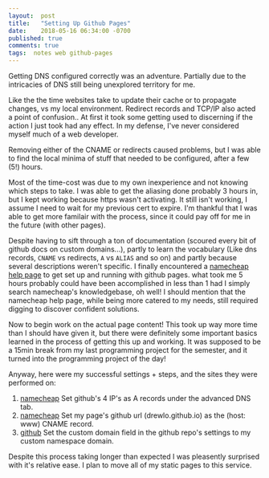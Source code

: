 ```yaml
---
layout:  post
title:   "Setting Up Github Pages"
date:    2018-05-16 06:34:00 -0700
published: true
comments: true
tags:  notes web github-pages
---
```


Getting DNS configured correctly was an adventure. 
Partially due to the intricacies of DNS still being unexplored territory for me.

Like the the time websites take to update their cache or to propagate changes, vs my local environment. 
Redirect records and TCP/IP also acted a point of confusion.. 
At first it took some getting used to discerning if the action I just took had any effect. 
In my defense, I've never considered myself much of a web developer.

Removing either of the CNAME or redirects caused problems, but I was able to find the local minima of stuff that needed to be configured, after a few (5!) hours. 

Most of the time-cost was due to my own inexperience and not knowing which steps to take.
I was able to get the aliasing done probably 3 hours in, but I kept working because https wasn't activating.
It still isn't working, I assume I need to wait for my previous cert to expire.
I'm thankful that I was able to get more familair with the process, since it could pay off for me in the future (with other pages).

Despite having to sift through a ton of documentation (scoured every bit of github docs on custom domains...), partly to learn the vocabulary (Like dns records, `CNAME` vs redirects, `A` vs `ALIAS` and so on) and partly because several descriptions weren't specific. 
I finally encountered a [namecheap help page][nc-gh-setup] to get set up and running with github pages. what took me 5 hours probably could have been accomplished in less than 1 had I simply search namecheap's knowledgebase, oh well! 
I should mention that the namecheap help page, while being more catered to my needs, still required digging to discover confident solutions. 

Now to begin work on the actual page content! 
This took up way more time than I should have given it, but there were definitely some important basics learned in the process of getting this up and working. 
It was supposed to be a 15min break from my last programming project for the semester, and it turned into the programming project of the day!

Anyway, here were my successful settings + steps, and the sites they were performed on:
1. [namecheap][namecheap] Set github's 4 IP's as A records under the advanced DNS tab.
2. [namecheap][namecheap] Set my page's github url (drewlo.github.io) as the (host: www) CNAME record.
3. [github][github] Set the custom domain field in the github repo's settings to my custom namespace domain.

Despite this process taking longer than expected I was pleasently surprised with it's relative ease. I plan to move all of my static pages to this service.

[nc-gh-setup]: https:https://www.namecheap.com/support/knowledgebase/article.aspx/9645/2208/how-do-i-link-my-domain-to-github-pages
[namecheap]: https://www.namecheap.com/
[github]: https://github.com/
